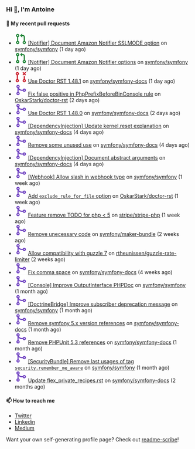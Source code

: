 ### Hi 👋, I'm Antoine

#### 👷 My recent pull requests

- ![](./assets/pr-open.svg) [[Notifier] Document Amazon Notifier SSLMODE option](https://github.com/symfony/symfony/pull/51217) on [symfony/symfony](https://github.com/symfony/symfony) (1 day ago)
- ![](./assets/pr-open.svg) [[Notifier] Document Amazon Notifier options](https://github.com/symfony/symfony/pull/51216) on [symfony/symfony](https://github.com/symfony/symfony) (1 day ago)
- ![](./assets/pr-closed.svg) [Use Doctor RST 1.48.1](https://github.com/symfony/symfony-docs/pull/18675) on [symfony/symfony-docs](https://github.com/symfony/symfony-docs) (1 day ago)
- ![](./assets/pr-merged.svg) [Fix false positive in PhpPrefixBeforeBinConsole rule](https://github.com/OskarStark/doctor-rst/pull/1465) on [OskarStark/doctor-rst](https://github.com/OskarStark/doctor-rst) (2 days ago)
- ![](./assets/pr-merged.svg) [Use Doctor RST 1.48.0](https://github.com/symfony/symfony-docs/pull/18651) on [symfony/symfony-docs](https://github.com/symfony/symfony-docs) (2 days ago)
- ![](./assets/pr-merged.svg) [[DependencyInjection] Update kernel.reset explanation](https://github.com/symfony/symfony-docs/pull/18635) on [symfony/symfony-docs](https://github.com/symfony/symfony-docs) (4 days ago)
- ![](./assets/pr-merged.svg) [Remove some unused use](https://github.com/symfony/symfony-docs/pull/18634) on [symfony/symfony-docs](https://github.com/symfony/symfony-docs) (4 days ago)
- ![](./assets/pr-merged.svg) [[DependencyInjection] Document abstract arguments](https://github.com/symfony/symfony-docs/pull/18633) on [symfony/symfony-docs](https://github.com/symfony/symfony-docs) (4 days ago)
- ![](./assets/pr-merged.svg) [[Webhook] Allow slash in webhook type](https://github.com/symfony/symfony/pull/51102) on [symfony/symfony](https://github.com/symfony/symfony) (1 week ago)
- ![](./assets/pr-merged.svg) [Add `exclude_rule_for_file` option](https://github.com/OskarStark/doctor-rst/pull/1456) on [OskarStark/doctor-rst](https://github.com/OskarStark/doctor-rst) (1 week ago)
- ![](./assets/pr-merged.svg) [Feature remove TODO for php &lt; 5](https://github.com/stripe/stripe-php/pull/1536) on [stripe/stripe-php](https://github.com/stripe/stripe-php) (1 week ago)
- ![](./assets/pr-merged.svg) [Remove unecessary code](https://github.com/symfony/maker-bundle/pull/1339) on [symfony/maker-bundle](https://github.com/symfony/maker-bundle) (2 weeks ago)
- ![](./assets/pr-merged.svg) [Allow compatibility with guzzle 7](https://github.com/rtheunissen/guzzle-rate-limiter/pull/11) on [rtheunissen/guzzle-rate-limiter](https://github.com/rtheunissen/guzzle-rate-limiter) (2 weeks ago)
- ![](./assets/pr-merged.svg) [Fix comma space](https://github.com/symfony/symfony-docs/pull/18521) on [symfony/symfony-docs](https://github.com/symfony/symfony-docs) (4 weeks ago)
- ![](./assets/pr-merged.svg) [[Console] Improve OutputInterface PHPDoc](https://github.com/symfony/symfony/pull/50755) on [symfony/symfony](https://github.com/symfony/symfony) (1 month ago)
- ![](./assets/pr-merged.svg) [[DoctrineBridge] Improve subscriber deprecation message](https://github.com/symfony/symfony/pull/50709) on [symfony/symfony](https://github.com/symfony/symfony) (1 month ago)
- ![](./assets/pr-merged.svg) [Remove symfony 5.x version references](https://github.com/symfony/symfony-docs/pull/18431) on [symfony/symfony-docs](https://github.com/symfony/symfony-docs) (1 month ago)
- ![](./assets/pr-merged.svg) [Remove PHPUnit 5.3 references](https://github.com/symfony/symfony-docs/pull/18430) on [symfony/symfony-docs](https://github.com/symfony/symfony-docs) (1 month ago)
- ![](./assets/pr-merged.svg) [[SecurityBundle] Remove last usages of tag `security.remember_me_aware`](https://github.com/symfony/symfony/pull/50694) on [symfony/symfony](https://github.com/symfony/symfony) (1 month ago)
- ![](./assets/pr-merged.svg) [Update flex_private_recipes.rst](https://github.com/symfony/symfony-docs/pull/18366) on [symfony/symfony-docs](https://github.com/symfony/symfony-docs) (2 months ago)

#### 📫 How to reach me

- [Twitter](https://twitter.com/a_lamirault)
- [Linkedin](https://www.linkedin.com/in/antoine-lamirault-9a9a9a107/)
- [Medium](https://alamirault.medium.com)

Want your own self-generating profile page? Check out [readme-scribe](https://github.com/muesli/readme-scribe)!
